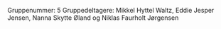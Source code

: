 Gruppenummer: 5 
Gruppedeltagere: Mikkel Hyttel Waltz, Eddie Jesper Jensen, Nanna Skytte Øland og Niklas Faurholt Jørgensen
